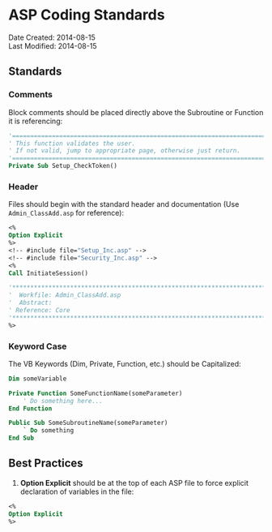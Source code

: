 ASP Coding Standards
====================

Date Created: 2014-08-15  
Last Modified: 2014-08-15  

## Standards

### Comments

Block comments should be placed directly above the Subroutine or Function it is referencing:

```vb
'===============================================================================
' This function validates the user. 
' If not valid, jump to appropriate page, otherwise just return.
'===============================================================================
Private Sub Setup_CheckToken()
```

### Header

Files should begin with the standard header and documentation (Use `Admin_ClassAdd.asp` for reference):

```vb
<%
Option Explicit
%>
<!-- #include file="Setup_Inc.asp" -->
<!-- #include file="Security_Inc.asp" -->
<%
Call InitiateSession()

'*******************************************************************************
'  Workfile: Admin_ClassAdd.asp
'  Abstract: 
' Reference: Core
'*******************************************************************************
%>
```

### Keyword Case

The VB Keywords (Dim, Private, Function, etc.) should be Capitalized:

```vb
Dim someVariable

Private Function SomeFunctionName(someParameter)
	' Do something here...
End Function

Public Sub SomeSubroutineName(someParameter)
	` Do something
End Sub

```


## Best Practices

1. **Option Explicit** should be at the top of each ASP file to force explicit declaration of variables in the file:

```vb
<%
Option Explicit
%>
``` 